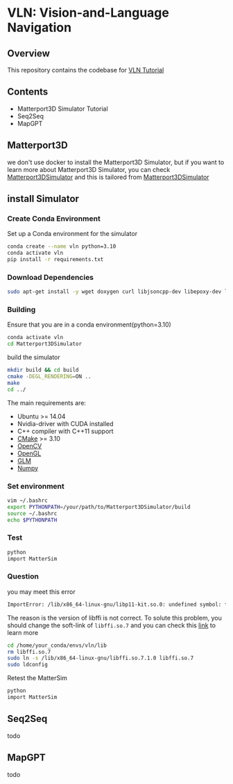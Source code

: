 # VLN: Vision-and-Language Navigation


## Overview
This repository contains the codebase for [VLN Tutorial](https://github.com/MuzK01/VLN-Tutorial)

## Contents
- Matterport3D Simulator Tutorial
- Seq2Seq
- MapGPT

## Matterport3D
we don't use docker to install the Matterport3D Simulator, but if you want to learn more about Matterport3D Simulator, you can check [Matterport3DSimulator](Matterport3DSimulator) and this is tailored from [Matterport3DSimulator](https://github.com/peteanderson80/Matterport3DSimulator)

## install Simulator
### Create Conda Environment
Set up a Conda environment for the simulator
```bash
conda create --name vln python=3.10
conda activate vln
pip install -r requirements.txt
```

### Download Dependencies 
```bash
sudo apt-get install -y wget doxygen curl libjsoncpp-dev libepoxy-dev libglm-dev libosmesa6 libosmesa6-dev libglew-dev python3-setuptools cmake libopencv-dev python3-opencv libegl1-mesa-dev
```

### Building
Ensure that you are in a conda environment(python=3.10)
```bash
conda activate vln
cd Matterport3DSimulator
```
build the simulator
```bash
mkdir build && cd build
cmake -DEGL_RENDERING=ON ..
make
cd ../
```
The main requirements are:
- Ubuntu >= 14.04
- Nvidia-driver with CUDA installed
- C++ compiler with C++11 support
- [CMake](https://cmake.org/) >= 3.10
- [OpenCV](https://opencv.org/)
- [OpenGL](https://www.opengl.org/)
- [GLM](https://glm.g-truc.net/0.9.8/index.html)
- [Numpy](https://numpy.org/)
### Set environment
```bash
vim ~/.bashrc
export PYTHONPATH=/your/path/to/Matterport3DSimulator/build
source ~/.bashrc
echo $PYTHONPATH
```
### Test
```bash
python
import MatterSim
```
### Question
you may meet this error
```bash
ImportError: /lib/x86_64-linux-gnu/libp11-kit.so.0: undefined symbol: ffi_type_pointer, version LIBFFI_BASE_7.0
```
The reason is the version of libffi is not correct.
To solute this problem, you should change the soft-link of `libffi.so.7` and you can check this [link](https://blog.csdn.net/qq_38606680/article/details/129118491) to learn more 
```bash
cd /home/your_conda/envs/vln/lib
rm libffi.so.7
sudo ln -s /lib/x86_64-linux-gnu/libffi.so.7.1.0 libffi.so.7
sudo ldconfig
```
Retest the MatterSim
```bash
python
import MatterSim
```
## Seq2Seq
todo
## MapGPT
todo